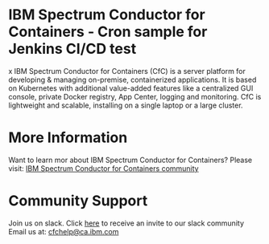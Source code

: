 # IBM Spectrum Conductor for Containers - Cron sample for Jenkins CI/CD test
x
IBM Spectrum Conductor for Containers (CfC) is a server platform for developing & managing on-premise, containerized applications. It is based on Kubernetes with additional value-added features like a centralized GUI console, private Docker registry, App Center, logging and monitoring. CfC is lightweight and scalable, installing on a single laptop or a large cluster.

# More Information
Want to learn mor about IBM Spectrum Conductor for Containers?
Please visit: [IBM Spectrum Conductor for Containers community](https://www.ibm.com/developerworks/community/wikis/home?lang=en#!/wiki/W1559b1be149d_43b0_881e_9783f38faaff)

# Community Support
Join us on slack. Click [here](http://ibm.biz/BdsHmN) to receive an invite to our slack community
Email us at: cfchelp@ca.ibm.com
